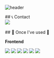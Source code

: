 ![header](https://capsule-render.vercel.app/api?type=venom&color=auto&height=300&section=header&text=Hello%minsoo%World!&fontSize=90)

<div align="left">
   ## 📞 Contact
    <div style="display:flex; flex-direction:row;">
        <a href="mailto:kmpluto83@gmail.com">
            <img src="https://img.shields.io/badge/Gmail-EA4335?style=for-the-badge&logo=Gmail&logoColor=white"> 
        </a>
    </div><br>
    ## 🔨 Once I've used 🔨
    <div style="display:flex; flex-direction:column; align-items:flex-start;">
       <!-- Frontend -->
       <p><strong>Frontend</strong></p>
       <div>
           <img src="https://img.shields.io/badge/html5-E34F26?style=flat-square&logo=html5&logoColor=white&image-size=16"> 
           <img src="https://img.shields.io/badge/css-1572B6?style=flat-square&logo=css3&logoColor=white&image-size=20">
           <img src="https://img.shields.io/badge/React-61DAFB?style=flat-square&logo=javascript&logoColor=white&image-size=20px">
           <img src="https://img.shields.io/badge/javascript-F7DF1E?style=flat-square&logo=javascript&logoColor=black&image-size=20"> 
           <img src="https://img.shields.io/badge/jQuery-0769AD?style=flat-square&logo=javascript&logoColor=white&image-size=20">
           <img src="https://img.shields.io/badge/bootstrap-7952B3?style=flat-square&logo=bootstrap&logoColor=white&image-size=20">
       </div>
    </div><br>
</div>

<!--
**lucky-kms/lucky-kms** is a ✨ _special_ ✨ repository because its `README.md` (this file) appears on your GitHub profile.

Here are some ideas to get you started:

- 🔭 I’m currently working on ...
- 🌱 I’m currently learning : Front-end Developer
- 📫 How to reach me: kmpluto83@gmail.com
-->
